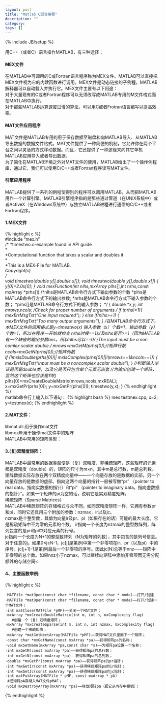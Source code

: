```yaml
---
layout: post
title: "Matlab C混合编程"
description: ""
category: 
tags: []
---
```

{% include JB/setup %}

用C++（或者C）语言操作MATLAB，有三种途径：  

#### MEX文件  

在MATLAB中可调用的C或Fortran语言程序称为MEX文件。MATLAB可以直接把MEX文件视为它的内建函数进行调用。MEX文件是动态链接的子例程，MATLAB解释器可以自动载入并执行它。MEX文件主要有以下用途：  
对于大量现有的C或者Fortran程序可以无须改写成MATLAB专用的M文件格式而在MATLAB中执行。  
对于那些MATLAB运算速度过慢的算法，可以用C或者Frotran语言编写以提高效率。  

#### MAT文件应用程序   

MAT文件是MATLAB专用的用于保存数据至磁盘和向MATLAB导入、从MATLAB导出数据的数据文件格式。MAT文件提供了一种简便的机制，它允许你在两个平台之间以灵活的方式移动数据。而且，它还提供了一种途径来向其它单机MATLAB应用导入或者导出数据。  
为了简化在MATLAB环境之外对MAT文件的使用，MATLAB给出了一个操作例程库，通过它，我们可以使用C/C++或者Fortran程序读写MAT文件。   

####  引擎应用程序  

MATLAB提供了一系列的例程使得别的程序可以调用MATLAB，从而把MATLAB用作一个计算引擎。MATLAB引擎程序指的是那些通过管道（在UNIX系统中）或者ActiveX（在Windows系统中）与独立MATLAB进程进行通信的C/C++或者Fortran程序。    

#### 1.MEX文件  


  {% highlight c %}  
    #include “mex.h”  
    /*
    *timestwo.c-example found in API guide  
    *  
    *Computational function that takes a scalar and doubles it  
    *  
    *This is a MEX-File for MATLAB.  
    *Copyright(c)  
    */  
    void timestwo(double y[],double x[]); 
    void timestwo(double y[],double x[]) 
    { 
    y[0]=2.0*x[0]; 
    } 
    void mexFunction(int nlhs,mxArray* plhs[],int nrhs,const mxArray *prhs[])
    /*nlhs是MATLAB命令行方式下输出参数的个数 
    *plhs是MATLAB命令行方式下的输出参数; 
    *nrhs是MATLAB命令行方式下输入参数的个数； 
    *prhs[]是MATLAB命令行方式下的输入参数； 
    */ 
    { 
    double *x,*y; 
    int mrows,ncols; 
    /*Check for proper number of arguments.*/ 
    if (nrhs!=1){ 
    mexErrMsgTxt(“One input required”); 
    }
    else if(nlhs>=1) 
    { 
    mexErrMsgTxt(“Too many output arguments”); 
    } 
    /*在MATLAB命令行方式下，本MEX文件的调用格式是y=timestwo(x)
    输入参数（x）个数=1，输出参数（y）个数=1，所以在程序一开始就检查
    nrhs时候==1以及nlhs是否>=1（因为MATLAB有一个缺省的输出参数ans，所以nlhs可以==0*/
    /*The input must be a non comlex scalar double.*/
    mrows=mxGetM(prhs[0]);//矩阵行数<br>
    ncols=mxGetN(prhs[0]);//矩阵列数<br>
    if (!mxIsDouble(prhs[0])|| mxIsComplex(prhs[0])||!(mrows==1&amp;ncols==1))
    {
    mexErrMsgTxt(“Input must be a noncomplex scalar double”);
    }
    //判断输入举证是否是double类，以及它是否只包含单个元素无嵌套
    //为输出创建一个矩阵，显然这个矩阵也应该是1*1的
    plhs[0]=mxCreateDoubleMatrix(mrows,ncols,mxREAL);
    x=mxGetPr(prhs[0]);
    y=mxGetPr(plhs[0]);
    timestwo(y,x);
    }
{% endhighlight %}  
matlab命令行上输入以下语句：
{% highlight bash %}
    mex testmex.cpp;
    x=2;
    y=testmex(x);
{% endhighlight %}  


#### 2.MAT文件： 
 
libmat.dll:用于操作mat文件  
libmx.dll:用于操作mat文件中的矩阵  
MATLAB中常用的矩阵类型：  


#### 3.(复)双精度矩阵：   


MATLAB中最常用的数据类型便是（复）双精度、非稀疏矩阵，这些矩阵的元素都是双精度（double）的，矩阵的尺寸为m×n，其中m是总行数，m是总列数。矩阵数据实际存放在两个双精度向量中——一个向量存放的是数据的实部，另一个向量存放的是数据的虚部。指向这两个向量的指针一般被写做“pr” （pointer to real data，指向实数据的指针）和“pi” （pointer to imaginary data，指向虚数据的指针）”。如果一个矩阵的pi为空的话，说明它是实双精度矩阵。  
稀疏矩阵（Sparse Matrices）  
MATLAB中稀疏矩阵的存储格式与众不同。如同双精度矩阵一样，它拥有参数pr和pi，同时它还具用三个附加的参数：nzmax，ir以及jc。  
nzmax是个整型数，其值为向量ir及pr、pi（如果存在的话）可能的最大长度。它是稀疏矩阵中不为零的元素的个数。
ir指向一个长度为nzmax的整型数阵列，阵列包含的是pr和pi中对应元素的行号。  
jc指向一个长度为N+1的整型数阵列（N为矩阵的列数），其中包含的是列号信息。对于任意的j，如果0≤j≥N-1，jc[j]是第j列中第一个非零项在ir、pr（以及pi）中的序号，jc[j+1]-1是第j列最后一个非零项的序号。因此jc[N]总等于nnz——矩阵中非零项的总个数。如果nnz小于nzmax，可以继续向矩阵中添加非零项而无需分配额外的存储空间<  

#### 4、主要函数举例:  


{% highlight c %}

    ·MATFile *matOpen(const char *filename, const char * mode)——打开/创建
    ·MATFile *matOpen(const char *filename, const char * mode)——打开/创建一个MAT文件；
    ·int matClose(MATFile *pMF)——关闭一个MAT文件；
    ·mxArray *mxCreateDoubleMatrix(int m, int n, mxComplexity flag)
       #创建一个（复）双精度矩阵；
    ·mxArray *mxCreateSparse(int m, int n, int nzmax, mxComplexity flag)
       #创建一个稀疏矩阵；
    ·mxArray *matGetNextArray(MATFile *pMF)——获得MAT文件里面下一个矩阵；
    ·const char *mxGetName(const mxArray *pa)——获得矩阵pa的名称；
    ·void mxSetName(mxArray *pa,const char *s)——为矩阵pa设置一个名称；
    ·int mxGetM(const mxArray *pa)——获得矩阵pa的总行数；
    ·int mxGetN(const mxArray *pa)——获得矩阵pa的总列数；
    ·double *mxGetPr(const mxArray *pa)——获得矩阵pa的pr指针；
    ·int *mxGetIr(const mxArray *pa)——获得稀疏矩阵pa的ir指针；
    ·int *mxGetJc(const mxArray *pa)——获得稀疏矩阵pa的jc指针；
    ·int matPutArray(MATFile * pMF, const mxArray * pA)
     #把矩阵pA存储入MAT文件pMAF；  
    ·void mxDestroyArray(mxArray *pa)——释放矩阵pa（把它从内存中撤销）；
{% endhighlight %}


